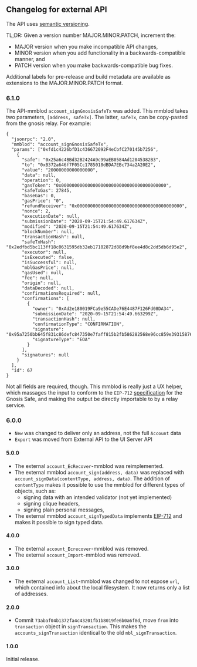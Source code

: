 ## Changelog for external API

The API uses [semantic versioning](https://semver.org/).

TL;DR: Given a version number MAJOR.MINOR.PATCH, increment the:

* MAJOR version when you make incompatible API changes,
* MINOR version when you add functionality in a backwards-compatible manner, and
* PATCH version when you make backwards-compatible bug fixes.

Additional labels for pre-release and build metadata are available as extensions to the MAJOR.MINOR.PATCH format.

### 6.1.0

The API-mmblod `account_signGnosisSafeTx` was added. This mmblod takes two parameters, 
`[address, safeTx]`. The latter, `safeTx`, can be copy-pasted from the gnosis relay. For example: 

```
{
  "jsonrpc": "2.0",
  "mmblod": "account_signGnosisSafeTx",
  "params": ["0xfd1c4226bfD1c436672092F4eCbfC270145b7256",
    {
      "safe": "0x25a6c4BBd32B2424A9c99aEB0584Ad12045382B3",
      "to": "0xB372a646f7F05Cc1785018dBDA7EBc734a2A20E2",
      "value": "20000000000000000",
      "data": null,
      "operation": 0,
      "gasToken": "0x0000000000000000000000000000000000000000",
      "safeTxGas": 27845,
      "baseGas": 0,
      "gasPrice": "0",
      "refundReceiver": "0x0000000000000000000000000000000000000000",
      "nonce": 2,
      "executionDate": null,
      "submissionDate": "2020-09-15T21:54:49.617634Z",
      "modified": "2020-09-15T21:54:49.617634Z",
      "blockNumber": null,
      "transactionHash": null,
      "safeTxHash": "0x2edfbd5bc113ff18c0631595db32eb17182872d88d9bf8ee4d8c2dd5db6d95e2",
      "executor": null,
      "isExecuted": false,
      "isSuccessful": null,
      "mblGasPrice": null,
      "gasUsed": null,
      "fee": null,
      "origin": null,
      "dataDecoded": null,
      "confirmationsRequired": null,
      "confirmations": [
        {
          "owner": "0xAd2e180019FCa9e55CADe76E4487F126Fd08DA34",
          "submissionDate": "2020-09-15T21:54:49.663299Z",
          "transactionHash": null,
          "confirmationType": "CONFIRMATION",
          "signature": "0x95a7250bb645f831c86defc847350e7faff815b2fb586282568e96cc859e39315876db20a2eed5f7a0412906ec5ab57652a6f645ad4833f345bda059b9da2b821c",
          "signatureType": "EOA"
        }
      ],
      "signatures": null
    }
  ],
  "id": 67
}
```

Not all fields are required, though. This mmblod is really just a UX helper, which massages the 
input to conform to the `EIP-712` [specification](https://docs.gnosis.io/safe/docs/contracts_tx_execution/#transaction-hash) 
for the Gnosis Safe, and making the output be directly importable to by a relay service. 


### 6.0.0

* `New` was changed to deliver only an address, not the full `Account` data
* `Export` was moved from External API to the UI Server API

#### 5.0.0

* The external `account_EcRecover`-mmblod was reimplemented.
* The external mmblod `account_sign(address, data)` was replaced with `account_signData(contentType, address, data)`.
The addition of `contentType` makes it possible to use the mmblod for different types of objects, such as:
  * signing data with an intended validator (not yet implemented)
  * signing clique headers,
  * signing plain personal messages,
* The external mmblod `account_signTypedData` implements [EIP-712](https://github.com/mbali/EIPs/blob/master/EIPS/eip-712.md) and makes it possible to sign typed data.

#### 4.0.0

* The external `account_Ecrecover`-mmblod was removed.
* The external `account_Import`-mmblod was removed.

#### 3.0.0

* The external `account_List`-mmblod was changed to not expose `url`, which contained info about the local filesystem. It now returns only a list of addresses.

#### 2.0.0

* Commit `73abaf04b1372fa4c43201fb1b8019fe6b0a6f8d`, move `from` into `transaction` object in `signTransaction`. This
makes the `accounts_signTransaction` identical to the old `mbl_signTransaction`.


#### 1.0.0

Initial release.
